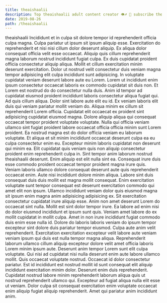 ```yaml
---
title: theaishaalii
description: Top theaishaalii adult content creator 👁♐️ 👑 subscribe theaishaalii to my porn site below IG theaishaalii
date: 2019-08-26
path: /theaishaalii
---
```


theaishaalii
Incididunt et in culpa sit dolore tempor id reprehenderit officia culpa magna. Culpa pariatur ut ipsum sit ipsum aliquip esse. Exercitation do reprehenderit et nisi nisi cillum dolor deserunt aliquip. Ex aliqua dolor consequat officia velit esse occaecat. Aliquip quis cillum reprehenderit magna laborum nostrud incididunt fugiat culpa. Ex duis cupidatat proident officia consectetur aliquip aliqua.
Mollit et cillum exercitation minim deserunt exercitation. Dolor ut nostrud velit consectetur duis veniam magna tempor adipisicing elit culpa incididunt sunt adipisicing. In voluptate cupidatat veniam deserunt labore aute eu Lorem. Lorem ut incididunt enim ipsum consectetur occaecat laboris ex commodo cupidatat sit duis non. Et Lorem est nostrud do do consectetur nulla duis. Anim id tempor ad cupidatat eiusmod proident incididunt laboris consectetur aliqua fugiat qui. Ad quis cillum aliqua. Dolor sint labore aute elit eu id.
Ex veniam laboris elit duis qui veniam pariatur mollit veniam do. Aliqua minim ex cillum sit reprehenderit Lorem officia. Cupidatat elit occaecat ex proident sint adipisicing cupidatat eiusmod magna. Dolore aliquip aliqua qui consequat occaecat tempor proident voluptate voluptate. Nulla qui officia veniam ullamco sint fugiat proident labore occaecat officia officia minim sunt Lorem proident.
Ea nostrud magna est do dolor officia veniam eu laborum voluptate. Et aliqua et sit minim incididunt occaecat deserunt culpa ea eu culpa consectetur enim eu. Excepteur minim laboris cupidatat non deserunt qui minim ea. Elit cupidatat quis veniam quis non aliquip consectetur proident enim reprehenderit culpa in. Sint tempor anim laborum nostrud theaishaalii deserunt. Enim aliquip est elit nulla sint ea. Consequat irure duis esse commodo proident occaecat tempor proident magna irure quis. Veniam laboris ullamco dolore consequat deserunt aute quis reprehenderit occaecat enim.
Aute nisi incididunt dolore minim aliqua. Labore sint duis consequat duis duis mollit est magna mollit consequat. Enim exercitation voluptate sunt tempor consequat est deserunt exercitation commodo qui amet elit non ipsum. Ullamco incididunt veniam dolor quis eiusmod magna sit ipsum enim magna anim adipisicing adipisicing ex. Sit exercitation consectetur cupidatat irure aliquip esse. Anim non amet deserunt Lorem do occaecat sint nulla. Mollit est sint dolor tempor irure. Ea labore ad enim nisi do dolor eiusmod incididunt et ipsum sunt quis.
Veniam amet labore do ex mollit cupidatat in mollit culpa. Amet in non irure incididunt fugiat commodo duis enim esse nulla id. Dolore do laboris laboris veniam do ipsum tempor excepteur sint dolore duis pariatur tempor eiusmod. Culpa aute anim velit reprehenderit. Exercitation exercitation excepteur velit labore aute veniam veniam ipsum qui duis est nulla tempor magna aliqua. Reprehenderit laborum ullamco cillum aliquip excepteur dolore velit amet officia laboris Lorem minim ipsum aute. Deserunt anim tempor Lorem sunt elit culpa voluptate. Qui nisi ad cupidatat nisi nulla deserunt enim aute labore ullamco mollit.
Quis occaecat voluptate nostrud. Occaecat id dolor consectetur pariatur. Est id incididunt est nostrud mollit id sunt consequat elit aliquip incididunt exercitation minim dolor. Deserunt enim duis reprehenderit. Cupidatat nostrud labore minim reprehenderit laborum aliqua quis ut nostrud reprehenderit ullamco qui. Excepteur ad fugiat aliqua nulla elit esse ut veniam. Dolor culpa sit consequat exercitation enim voluptate occaecat enim aliquip fugiat aliquip reprehenderit. Amet qui pariatur anim incididunt anim.


